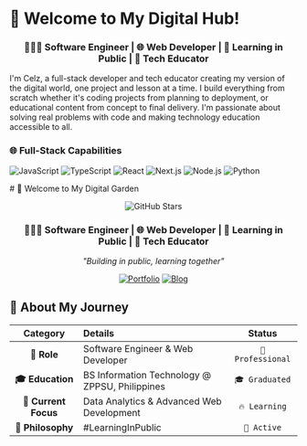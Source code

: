 # 🚀 Welcome to My Digital Hub!

<div align="center">

### 👩🏻‍💻 Software Engineer | 🌐 Web Developer | 🌱 Learning in Public | 🎨 Tech Educator

</div>

I'm Celz, a full-stack developer and tech educator creating my version of the digital world, one project and lesson at a time. I build everything from scratch whether it's coding projects from planning to deployment, or educational content from concept to final delivery. I'm passionate about solving real problems with code and making technology education accessible to all.

### **🌐 Full-Stack Capabilities**

![JavaScript](https://img.shields.io/badge/JavaScript-F7DF1E?style=for-the-badge&logo=javascript&logoColor=black)
![TypeScript](https://img.shields.io/badge/TypeScript-3178C6?style=for-the-badge&logo=typescript&logoColor=white)
![React](https://img.shields.io/badge/React-61DAFB?style=for-the-badge&logo=react&logoColor=black)
![Next.js](https://img.shields.io/badge/Next.js-000000?style=for-the-badge&logo=next.js&logoColor=white)
![Node.js](https://img.shields.io/badge/Node.js-339933?style=for-the-badge&logo=node.js&logoColor=white)
![Python](https://img.shields.io/badge/Python-3776AB?style=for-the-badge&logo=python&logoColor=white)

</div>
# 🌸 Welcome to My Digital Garden

<div align="center">

![GitHub Stars](https://img.shields.io/github/stars/yourusername/yourrepo?style=social)
<!--![YouTube Subscribers](https://img.shields.io/youtube/channel/subscribers/UCXXXXXXX?style=social)
![Visitor Count](https://komarev.com/gh/yourusername?color=ff69b4) -->

### 👩🏻‍💻 Software Engineer | 🌐 Web Developer | 🌱 Learning in Public | 🎨 Tech Educator

*"Building in public, learning together"*

[![Portfolio](https://img.shields.io/badge/🌐_Visit_My_Portfolio-FF6B6B?style=for-the-badge&logo=vercel&logoColor=white)](https://yourportfolio.com)
[![Blog](https://img.shields.io/badge/📝_Read_My_Blog-000000?style=for-the-badge&logo=dev.to&logoColor=white)](https://yourblog.com)

</div>

## 🚀 About My Journey

<div align="center">

| Category | Details | Status |
|:--------:|:--------|:------:|
| **🎯 Role** | Software Engineer & Web Developer | `🏢 Professional` |
| **🎓 Education** | BS Information Technology @ ZPPSU, Philippines | `🎓 Graduated` |
| **🚀 Current Focus** | Data Analytics & Advanced Web Development | `🔥 Learning` |
| **🌱 Philosophy** | #LearningInPublic | `💫 Active` |

</div>
